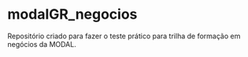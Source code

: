 # modalGR_negocios
Repositório criado para fazer o teste prático para trilha de formação em negócios da MODAL.
